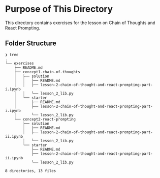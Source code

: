# Purpose of This Directory

This directory contains exercises for the lesson on Chain of Thoughts and React Prompting.

## Folder Structure
```
❯ tree
.
└── exercises
    ├── README.md
    ├── concept1-chain-of-thoughts
    │   ├── solution
    │   │   ├── README.md
    │   │   ├── lesson-2-chain-of-thought-and-react-prompting-part-i.ipynb
    │   │   └── lesson_2_lib.py
    │   └── starter
    │       ├── README.md
    │       ├── lesson-2-chain-of-thought-and-react-prompting-part-i.ipynb
    │       └── lesson_2_lib.py
    └── concept2-react-prompting
        ├── solution
        │   ├── README.md
        │   ├── lesson-2-chain-of-thought-and-react-prompting-part-ii.ipynb
        │   └── lesson_2_lib.py
        └── starter
            ├── README.md
            ├── lesson-2-chain-of-thought-and-react-prompting-part-ii.ipynb
            └── lesson_2_lib.py

8 directories, 13 files
```
